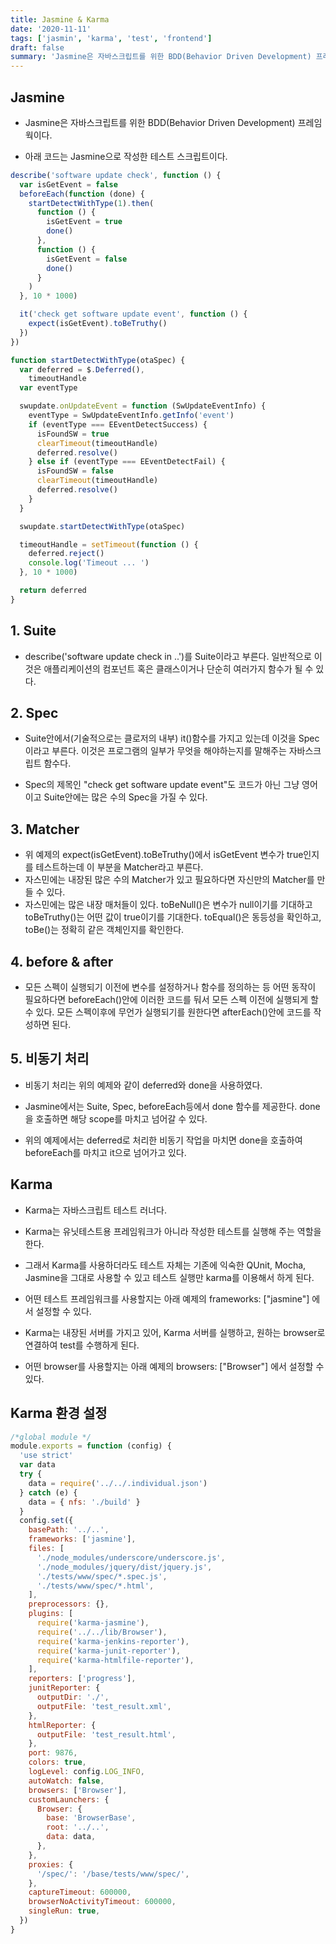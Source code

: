 ```yaml
---
title: Jasmine & Karma
date: '2020-11-11'
tags: ['jasmin', 'karma', 'test', 'frontend']
draft: false
summary: 'Jasmine은 자바스크립트를 위한 BDD(Behavior Driven Development) 프레임웍이다. Karma는 자바스크립트 테스트 러너다. '
---
```


## Jasmine

- Jasmine은 자바스크립트를 위한 BDD(Behavior Driven Development) 프레임웍이다.

- 아래 코드는 Jasmine으로 작성한 테스트 스크립트이다.

```js
describe('software update check', function () {
  var isGetEvent = false
  beforeEach(function (done) {
    startDetectWithType(1).then(
      function () {
        isGetEvent = true
        done()
      },
      function () {
        isGetEvent = false
        done()
      }
    )
  }, 10 * 1000)

  it('check get software update event', function () {
    expect(isGetEvent).toBeTruthy()
  })
})

function startDetectWithType(otaSpec) {
  var deferred = $.Deferred(),
    timeoutHandle
  var eventType

  swupdate.onUpdateEvent = function (SwUpdateEventInfo) {
    eventType = SwUpdateEventInfo.getInfo('event')
    if (eventType === EEventDetectSuccess) {
      isFoundSW = true
      clearTimeout(timeoutHandle)
      deferred.resolve()
    } else if (eventType === EEventDetectFail) {
      isFoundSW = false
      clearTimeout(timeoutHandle)
      deferred.resolve()
    }
  }

  swupdate.startDetectWithType(otaSpec)

  timeoutHandle = setTimeout(function () {
    deferred.reject()
    console.log('Timeout ... ')
  }, 10 * 1000)

  return deferred
}
```

## 1. Suite

- describe('software update check in ..')를 Suite이라고 부른다. 일반적으로 이것은 애플리케이션의 컴포넌트 혹은 클래스이거나 단순히 여러가지 함수가 될 수 있다.

## 2. Spec

- Suite안에서(기술적으로는 클로저의 내부) it()함수를 가지고 있는데 이것을 Spec이라고 부른다. 이것은 프로그램의 일부가 무엇을 해야하는지를 말해주는 자바스크립트 함수다.

- Spec의 제목인 "check get software update event"도 코드가 아닌 그냥 영어이고 Suite안에는 많은 수의 Spec을 가질 수 있다.

## 3. Matcher

- 위 예제의 expect(isGetEvent).toBeTruthy()에서 isGetEvent 변수가 true인지를 테스트하는데 이 부분을 Matcher라고 부른다.
- 자스민에는 내장된 많은 수의 Matcher가 있고 필요하다면 자신만의 Matcher를 만들 수 있다.
- 자스민에는 많은 내장 매처들이 있다. toBeNull()은 변수가 null이기를 기대하고 toBeTruthy()는 어떤 값이 true이기를 기대한다. toEqual()은 동등성을 확인하고, toBe()는 정확히 같은 객체인지를 확인한다.

## 4. before & after

- 모든 스펙이 실행되기 이전에 변수를 설정하거나 함수를 정의하는 등 어떤 동작이 필요하다면 beforeEach()안에 이러한 코드를 둬서 모든 스펙 이전에 실행되게 할 수 있다. 모든 스펙이후에 무언가 실행되기를 원한다면 afterEach()안에 코드를 작성하면 된다.

## 5. 비동기 처리

- 비동기 처리는 위의 예제와 같이 deferred와 done을 사용하였다.

- Jasmine에서는 Suite, Spec, beforeEach등에서 done 함수를 제공한다. done을 호출하면 해당 scope를 마치고 넘어갈 수 있다.

- 위의 예제에서는 deferred로 처리한 비동기 작업을 마치면 done을 호출하여 beforeEach를 마치고 it으로 넘어가고 있다.

## Karma

- Karma는 자바스크립트 테스트 러너다.

- Karma는 유닛테스트용 프레임워크가 아니라 작성한 테스트를 실행해 주는 역할을 한다.

- 그래서 Karma를 사용하더라도 테스트 자체는 기존에 익숙한 QUnit, Mocha, Jasmine을 그대로 사용할 수 있고 테스트 실행만 karma를 이용해서 하게 된다.

- 어떤 테스트 프레임워크를 사용할지는 아래 예제의 frameworks: ["jasmine"] 에서 설정할 수 있다.

- Karma는 내장된 서버를 가지고 있어, Karma 서버를 실행하고, 원하는 browser로 연결하여 test를 수행하게 된다.

- 어떤 browser를 사용할지는 아래 예제의 browsers: ["Browser"] 에서 설정할 수 있다.

## Karma 환경 설정

```js
/*global module */
module.exports = function (config) {
  'use strict'
  var data
  try {
    data = require('../../.individual.json')
  } catch (e) {
    data = { nfs: './build' }
  }
  config.set({
    basePath: '../..',
    frameworks: ['jasmine'],
    files: [
      './node_modules/underscore/underscore.js',
      './node_modules/jquery/dist/jquery.js',
      './tests/www/spec/*.spec.js',
      './tests/www/spec/*.html',
    ],
    preprocessors: {},
    plugins: [
      require('karma-jasmine'),
      require('../../lib/Browser'),
      require('karma-jenkins-reporter'),
      require('karma-junit-reporter'),
      require('karma-htmlfile-reporter'),
    ],
    reporters: ['progress'],
    junitReporter: {
      outputDir: './',
      outputFile: 'test_result.xml',
    },
    htmlReporter: {
      outputFile: 'test_result.html',
    },
    port: 9876,
    colors: true,
    logLevel: config.LOG_INFO,
    autoWatch: false,
    browsers: ['Browser'],
    customLaunchers: {
      Browser: {
        base: 'BrowserBase',
        root: '../..',
        data: data,
      },
    },
    proxies: {
      '/spec/': '/base/tests/www/spec/',
    },
    captureTimeout: 600000,
    browserNoActivityTimeout: 600000,
    singleRun: true,
  })
}
```
